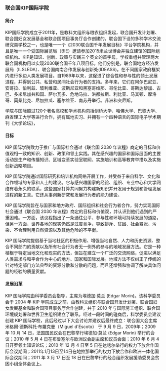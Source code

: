 ### 联合国KIP国际学院

#### 简介

KIP国际学院成立于2011年，是教科文组织与粮农组织发起，联合国开发计划署、联合国妇女发展基金和联合国项目事务厅合作创建的，联合国下设的多种学术交流研究类学校之一，也是唯一一个《2030联合国千年发展目标》平台学院机构，并且是唯一一个受国际展览局（BIE）邀请参加2015米兰世博会并独立建馆的国际组织机构。KIP是知识、创新、政策与实践三个英文的首字母，学校重组并管理两大联合国机构用以实现2030联合国千年八项目标。他们分别是，联合国地方经济发展局（ILSLEDA）、联合国南南合作发展与创新处(IDEASS)。在不同国家政府框架内进行多边人类发展项目。自1989年以来，这促进了综合性和参与性的领土发展进程，并得到公共、私营和民间社会行为者的支持。多年来，它们在阿尔巴尼亚、安哥拉、伯利兹、玻利维亚、波斯尼亚和黑塞哥维那、哥伦比亚、哥斯达黎加、古巴、多米尼加共和国、萨尔瓦多、危地马拉、洪都拉斯、利比亚、马其顿、摩洛哥、莫桑比克、尼加拉瓜、塞尔维亚、南苏丹举行。非洲和突尼斯。

学院与国际超过120个著名高校和学术机构包括剑桥大学、哈佛大学、巴黎大学、麻省理工大学等进行合作，拥有属地实习、并拥有一个四种语言的国际电子学术期刊《大学论坛》，

#### 目标

KIP 国际学院致力于推广与国际社会通过《联合国 2030 年议程》商定的目标和价值观相一致的知识、创新、政策和领土实践。其在感兴趣的国家和国际层面的主要活动是生产和传播知识、区域变革实验室联网、实施培训和高等教育举措以及实施创新战略项目。

KIP 国际学院通过国际研究和培训机构网络开展工作，并受益于来自科学、文化和合作领域的专家和人士的建议。它与感兴趣国家的经验、组织、专业中心和大学网络有着永久的联系，这些国家打算共同努力构建新知识并开发用于规划和管理发展进程的新工具。它还从事创新研究和发展行为者的能力建设。

KIP 国际学院旨在与国家和地方政府、国际组织和社会行为者合作，努力实现国际社会通过《联合国 2030 年议程》商定的目标和价值观，并认识到他们遇到的严重困难。一方面，该议程指出了一条通往公平、参与性和环境可持续发展的道路，但另一方面，世界各地的现实仍然是过度竞争，导致排斥、贫困、社会紧张、污染、不合理利用自然资源以及其他危险的不平衡。

KIP 国际学院提倡基于当地社区的积极作用、增强当地自然、人力和历史资源、整合不同部门的贡献以及所有社会行为者无一例外的参与的地域发展方法。它是一种植根于特定当地文化和现实的方法，但旨在建立一个广泛的交流网络，促进以满足人类需求与和平合作为中心的地方、国家和国际发展。地域方法不仅纠正了传统的针对特定部门方法典型的资源分散和分散的问题，而且还增强和协调了解决具体问题的经验的质量贡献。

#### 发展沿革

KIP 国际学院由科学委员会指导，主席为埃德加·莫兰 (Edgar Morin)。该科学委员会于 2004 年 KIP 学院成立之前，由教科文组织与联合国开发计划署、联合国妇女发展基金和联合国项目事务厅合作创建，并于 2010 年与国际劳工组织、联合国环境规划署和世界卫生组织建立了联系。经过一段时间的磋商后，科学委员会建议创建 KIP 国际学校，此后经过以下大会讨论并建议后最终成立：联合国大会主席米格爾·德斯科托·布羅克曼（Miguel d'Escoto） 于 9 月 9 日，2009年；2009 年 10 月 14 日，法国国民议会在巴黎举行埃德加·莫兰 (Edgar Morin) 举行的会议；2010 年 5 月 4 日在布鲁塞尔与欧洲议会副主席和议员会面；2010 年 6 月 4 日开罗领土知识论坛；2010 年 12 月 4 日至 5 日在达喀尔举行的权力下放合作国际会议期间；2011年1月13日至14日在地拉那举行的权力下放合作和欧洲一体化国际会议期间；2011 年 3 月 17 日至 18 日在巴黎举行的经合组织发展援助委员会贫困小组全体会议上。

